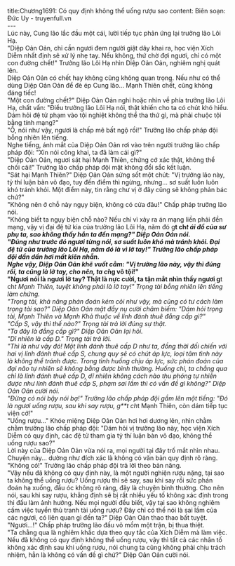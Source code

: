 title:Chương1691: Có quy định không thể uống rượu sao
content:
Biên soạn: Đức Uy - truyenfull.vn<br>---<br>Lúc này, Cung lão lắc đầu một cái, lười tiếp tục phản ứng lại trưởng lão Lôi Hạ.<br>"Diệp Oản Oản, chỉ cần ngươi đem người giật dây khai ra, học viện Xích Diễm nhất định sẽ xử lý nhẹ tay. Nếu không, thứ chờ đợi ngươi, chỉ có một con đường chết!" Trưởng lão Lôi Hạ nhìn Diệp Oản Oản, nghiêm nghị quát lên.<br>Diệp Oản Oản có chết hay không cũng không quan trọng. Nếu như có thể dùng Diệp Oản Oản để đè ép Cung lão... Mạnh Thiên chết, cũng không đáng tiếc!<br>"Một con đường chết?" Diệp Oản Oản nghi hoặc nhìn về phía trưởng lão Lôi Hạ, chất vấn: "Điều trưởng lão Lôi Hạ nói, thật khiến cho ta có chút khó hiểu. Dám hỏi đệ tử phạm vào tội nghiệt không thể tha thứ gì, mà phải chuộc tội bằng tính mạng?"<br>"Ồ, nói như vậy, ngươi là chấp mê bất ngộ rồi!" Trưởng lão chấp pháp đội bỗng nhiên lên tiếng.<br>Nghe tiếng, ánh mắt của Diệp Oản Oản rơi vào trên người trưởng lão chấp pháp đội: "Xin nói công khai, ta đã làm cái gì?"<br>"Diệp Oản Oản, ngươi sát hại Mạnh Thiên, chứng cớ xác thật, không thể chối cãi!" Trưởng lão chấp pháp đội mặt không đổi sắc kết luận.<br>"Sát hại Mạnh Thiên?" Diệp Oản Oản sửng sốt một chút: "Vị trưởng lão này, tỷ thí luận bàn võ đạo, tuy đến điểm thì ngừng, nhưng... sơ suất luôn luôn khó tránh khỏi. Một điểm này, tin rằng chư vị ở đây cũng sẽ không phản bác chứ?"<br>"Không nên ở chỗ này ngụy biện, không có cửa đâu!" Chấp pháp trưởng lão nói.<br>"Không biết ta ngụy biện chỗ nào? Nếu chỉ vì xảy ra án mạng liền phải đền mạng, vậy vị đại đệ tử kia của trưởng lão Lôi Hạ, năm đó g**t ch*t ái đồ của sư phụ ta, sao không thấy hắn ta đền mạng?" Diệp Oản Oản nói.<br>"Đúng như trước đó ngươi từng nói, sơ suất luôn khó mà tránh khỏi. Đại đệ tử của trưởng lão Lôi Hạ, năm đó là vì lỡ tay!" Trưởng lão chấp pháp đội dần dần hơi mất kiên nhẫn.<br>Nghe vậy, Diệp Oản Oản khẽ vuốt cằm: "Vị trưởng lão này, vậy thì đúng rồi, ta cũng là lỡ tay, cho nên, ta c*̃ng vô tội!"<br>"Ngươi nói là ngươi lỡ tay? Thật là nực cười, ta tận mắt nhìn thấy ngươi g**t ch*t Mạnh Thiên, tuyệt không phải là lỡ tay!" Trọng tài bỗng nhiên lên tiếng làm chứng.<br>"Trọng tài, khả năng phán đoán kém cỏi như vậy, mà cũng có tư cách làm trọng tài sao?" Diệp Oản Oản mặt đầy nụ cười châm biếm: "Dám hỏi trọng tài, Mạnh Thiên và Mạnh Khả thuộc về lính đánh thuê đẳng cấp gì?"<br>"Cấp S, vậy thì thế nào?" Trọng tài trả lời đúng sự thật.<br>"Ta đây là đẳng cấp gì?" Diệp Oản Oản lại hỏi.<br>"Dĩ nhiên là cấp D." Trọng tài trả lời.<br>"Thì là như vậy đó! Một lính đánh thuê cấp D như ta, đồng thời đối chiến với hai vị lính đánh thuê cấp S, chung quy sẽ có chút áp lực, loại tâm tình này là không thể tránh được. Trong tình huống chịu áp lực, sức phán đoán của đại não tự nhiên sẽ không bằng được bình thường. Huống chi, ta chẳng qua chỉ là lính đánh thuê cấp D, dĩ nhiên không cách nào thu phóng tự nhiên được như lính đánh thuê cấp S, phạm sai lầm thì có vấn đề gì không?" Diệp Oản Oản cười nói.<br>"Đừng có nói bậy nói bạ!" Trưởng lão chấp pháp đội gầm lên một tiếng: "Đó là ngươi uống rượu, sau khi say rượu, g**t ch*t Mạnh Thiên, còn dám tiếp tục viện cớ!"<br>"Uống rượu..." Khóe miệng Diệp Oản Oản hơi hơi dương lên, nhìn chằm chằm trưởng lão chấp pháp đội: "Dám hỏi vị trưởng lão này, học viện Xích Diễm có quy định, các đệ tử tham gia tỷ thí luận bàn võ đạo, không thể uống rượu sao?"<br>Lời này của Diệp Oản Oản vừa nói ra, mọi người tại đây trố mắt nhìn nhau. Chuyện này... dường như đích xác là không có văn bản quy định rõ ràng.<br>"Không có!" Trưởng lão chấp pháp đội trả lời theo bản năng.<br>"Vậy nếu đã không có quy định này, là một người nghiện rượu nặng, tại sao ta không thể uống rượu? Uống rượu thì sẽ say, sau khi say rồi sức phán đoán hạ xuống, đầu óc không rõ ràng, đây là chuyện bình thường. Cho nên nói, sau khi say rượu, khẳng định sẽ bị rất nhiều yếu tố không xác định trong thi đấu làm ảnh hưởng. Nếu mọi người đều biết, vậy tại sao không nghiêm cấm việc tuyển thủ tranh tài uống rượu? Đây chỉ có thể nói là sai lầm của các ngươi, có liên quan gì đến ta?" Diệp Oản Oản thao thao bất tuyệt.<br>"Ngươi...!" Chấp pháp trưởng lão đấu võ mồm một trận, bị thua thiệt.<br>"Ta chẳng qua là nghiêm khắc dựa theo quy tắc của Xích Diễm mà làm việc. Nếu đã không có quy định không thể uống rượu, vậy thì tất cả các nhân tố không xác định sau khi uống rượu, nói chung ta cũng không phải chịu trách nhiệm, hẳn là không có vấn đề gì chứ?" Diệp Oản Oản cười nói.